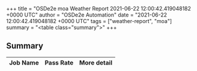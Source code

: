 +++
title = "OSDe2e moa Weather Report 2021-06-22 12:00:42.419048182 +0000 UTC"
author = "OSDe2e Automation"
date = "2021-06-22 12:00:42.419048182 +0000 UTC"
tags = ["weather-report", "moa"]
summary = "<table class=\"summary\"></table>"
+++
## Summary

| Job Name | Pass Rate | More detail |
|----------|-----------|-------------|




